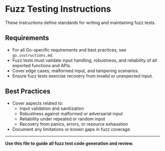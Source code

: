# Fuzz Testing Instructions

These instructions define standards for writing and maintaining fuzz tests.

## Requirements
- For all Go-specific requirements and best practices, see `go.instructions.md`.
- Fuzz tests must validate input handling, robustness, and reliability of all exported functions and APIs.
- Cover edge cases, malformed input, and tampering scenarios.
- Ensure fuzz tests exercise recovery from invalid or unexpected input.

## Best Practices
- Cover aspects related to:
  - Input validation and sanitization
  - Robustness against malformed or adversarial input
  - Reliability under repeated or random input
  - Recovery from panics, errors, or resource exhaustion
- Document any limitations or known gaps in fuzz coverage.

---

**Use this file to guide all fuzz test code generation and review.**
